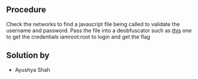 ## Procedure
Check the networks to find a javascript file being called to validate the username and password. Pass the file into a deobfuscator such as [this](https://obf-io.deobfuscate.io) one to get the credentials iamroot:root to login and get the flag<br/>

## Solution by
- Ayushya Shah
